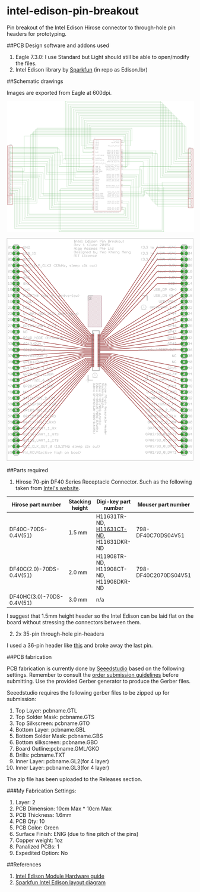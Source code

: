 # intel-edison-pin-breakout
Pin breakout of the Intel Edison Hirose connector to through-hole pin headers for prototyping.

##PCB Design software and addons used

1. Eagle 7.3.0: I use Standard but Light should still be able to open/modify the files.
2. Intel Edison library by [Sparkfun](https://github.com/sparkfun/Sparkfun_Blocks_Template) (in repo as Edison.lbr)

##Schematic drawings

Images are exported from Eagle at 600dpi.

![Screen](images/schematic.png)

![Screen](images/board.png)

##Parts required

1) Hirose 70-pin DF40 Series Receptacle Connector. Such as the following taken from [Intel's website](http://www.intel.com/support/edison/sb/CS-035260.htm).

| Hirose part number        | Stacking height | Digi-key part number                   | Mouser part number   |
|---------------------------|-----------------|----------------------------------------|----------------------|
| DF40C-70DS-0.4V(51)       | 1.5 mm          | H11631TR-ND, [H11631CT-ND](http://www.digikey.sg/product-detail/en/DF40C-70DS-0.4V%2851%29/H11631CT-ND/1969510), H11631DKR-ND | 798-DF40C70DS04V51   |
| DF40C(2.0)-70DS-0.4V(51)  | 2.0 mm          | H11908TR-ND, H11908CT-ND, H11908DKR-ND | 798-DF40C2070DS04V51 |
| DF40HC(3.0)-70DS-0.4V(51) | 3.0 mm          | n/a                                    |                      |

I suggest that 1.5mm height header so the Intel Edison can be laid flat on the board without stressing the connectors between them.


2) 2x 35-pin through-hole pin-headers

I used a 36-pin header like [this](http://www.digikey.sg/product-detail/en/PBC36SAAN/S1011E-36-ND/859621) and broke away the last pin.

##PCB fabrication

PCB fabrication is currently done by [Seeedstudio](https://www.seeedstudio.com/service/index.php?r=pcb) based on the following settings. Remember to consult the [order submission guidelines](http://support.seeedstudio.com/knowledgebase/articles/422482-fusion-pcb-order-submission-guidelines) before submitting. Use the provided Gerber generator to produce the Gerber files.

Seeedstudio requires the following gerber files to be zipped up for submission:

1. Top Layer: pcbname.GTL
2. Top Solder Mask: pcbname.GTS
3. Top Silkscreen: pcbname.GTO
4. Bottom Layer: pcbname.GBL
5. Bottom Solder Mask﻿: pcbname.GBS
6. Bottom silkscreen: pcbname.GBO
7. Board Outline:pcbname.GML/GKO
8. Drills: pcbname.TXT
9. Inner Layer: pcbname.GL2(for 4 layer)
10. Inner Layer: pcbname.GL3(for 4 layer)

The zip file has been uploaded to the Releases section.

###My Fabrication Settings: 

1. Layer: 2
2. PCB Dimension: 10cm Max * 10cm Max
3. PCB Thickness: 1.6mm
4. PCB Qty: 10
5. PCB Color: Green
6. Surface Finish: ENIG (due to fine pitch of the pins)
7. Copper weight: 1oz
8. Panalized PCBs: 1
9. Expedited Option: No

##References
1. [Intel Edison Module Hardware guide](http://www.intel.com/support/edison/sb/CS-035274.htm)
2. [Sparkfun Intel Edison layout diagram](https://cdn.sparkfun.com/assets/learn_tutorials/3/2/2/edison-pinout.pdf)
